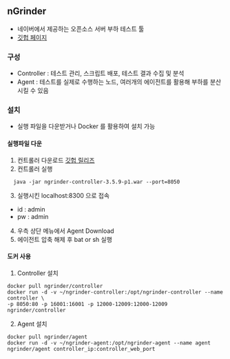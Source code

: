 ## nGrinder

- 네이버에서 제공하는 오픈소스 서버 부하 테스트 툴
- [깃헙 페이지](https://github.com/naver/ngrinder?tab=readme-ov-file)

### 구성

- Controller : 테스트 관리, 스크립트 배포, 테스트 결과 수집 및 분석
- Agent : 테스트를 실제로 수행하는 노드, 여러개의 에이전트를 활용해 부하를 분산 시킬 수 있음

### 설치

- 실행 파일을 다운받거나 Docker 를 활용하여 설치 가능

#### 실행파일 다운

1. 컨트롤러 다운로드 [깃헙 릴리즈](https://github.com/naver/ngrinder/releases)
2. 컨트롤러 실행
```shell
  java -jar ngrinder-controller-3.5.9-p1.war --port=8050
```
3. 실행시킨 localhost:8300 으로 접속
- id : admin
- pw : admin
4. 우측 상단 메뉴에서 Agent Download 
5. 에이전트 압축 해제 후 bat or sh 실행
#### 도커 사용
1. Controller 설치
```shell
docker pull ngrinder/controller
docker run -d -v ~/ngrinder-controller:/opt/ngrinder-controller --name controller \
-p 8050:80 -p 16001:16001 -p 12000-12009:12000-12009 ngrinder/controller
```
2. Agent 설치
```shell
docker pull ngrinder/agent
docker run -d -v ~/ngrinder-agent:/opt/ngrinder-agent --name agent ngrinder/agent controller_ip:controller_web_port
```